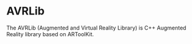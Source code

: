 AVRLib
======

The AVRLib (Augmented and Virtual Reality Library) is C++ Augmented Reality library based on ARToolKit. 
